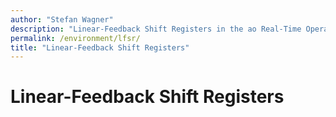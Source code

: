 ```yaml
---
author: "Stefan Wagner"
description: "Linear-Feedback Shift Registers in the ao Real-Time Operating System (RTOS)."
permalink: /environment/lfsr/
title: "Linear-Feedback Shift Registers"
---
```


# Linear-Feedback Shift Registers
